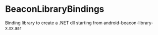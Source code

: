 # BeaconLibraryBindings


Binding library to create a .NET dll starting from android-beacon-library-x.xx.aar
